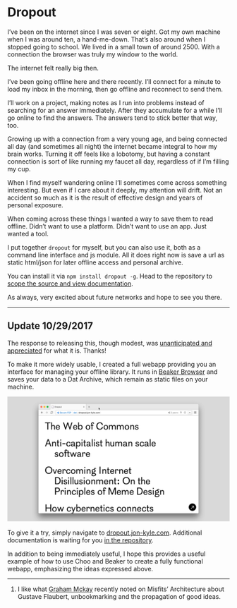 # Dropout
 
I’ve been on the internet since I was seven or eight. Got my own machine when I was around ten, a hand-me-down. That’s also around when I stopped going to school. We lived in a small town of around 2500. With a connection the browser was truly my window to the world.

The internet felt really big then.

<!-- more -->

I’ve been going offline here and there recently. I’ll connect for a minute to load my inbox in the morning, then go offline and reconnect to send them.

I’ll work on a project, making notes as I run into problems instead of searching for an answer immediately. After they accumulate for a while I’ll go online to find the answers. The answers tend to stick better that way, too.

Growing up with a connection from a very young age, and being connected all day (and sometimes all night) the internet became integral to how my brain works. Turning it off feels like a lobotomy, but having a constant connection is sort of like running my faucet all day, regardless of if I’m filling my cup.

When I find myself wandering online I’ll sometimes come across something interesting. But even if I care about it deeply, my attention will drift. Not an accident so much as it is the result of effective design and years of personal exposure.

When coming across these things I wanted a way to save them to read offline. Didn’t want to use a platform. Didn’t want to use an app. Just wanted a tool.

I put together `dropout` for myself, but you can also use it, both as a command line interface and js module. All it does right now is save a url as static html/json for later offline access and personal archive.

You can install it via `npm install dropout -g`. Head to the repository to [scope the source and view documentation](https://github.com/jondashkyle/dropout).

As always, very excited about future networks and hope to see you there.

---

## Update 10/29/2017

The response to releasing this, though modest, was [unanticipated and appreciated](https://twitter.com/jondashkyle/status/923948416723324928) for what it is. Thanks!

To make it more widely usable, I created a full webapp providing you an interface for managing your offline library. It runs in [Beaker Browser](beakerbrowser.com) and saves your data to a Dat Archive, which remain as static files on your machine.

![c:1/13 r:56.25](dropout-beaker.png)

To give it a try, simply navigate to [dropout.jon-kyle.com](https://dropout.jon-kyle.com). Additional documentation is waiting for you [in the repository](https://github.com/jondashkyle/dropout-app).

In addition to being immediately useful, I hope this provides a useful example of how to use Choo and Beaker to create a fully functional webapp, emphasizing the ideas expressed above.

---

1. I like what [Graham Mckay](https://misfitsarchitecture.com/2017/10/19/naked-houses/) recently noted on Misfits’ Architecture about Gustave Flaubert, unbookmarking and the propagation of good ideas.